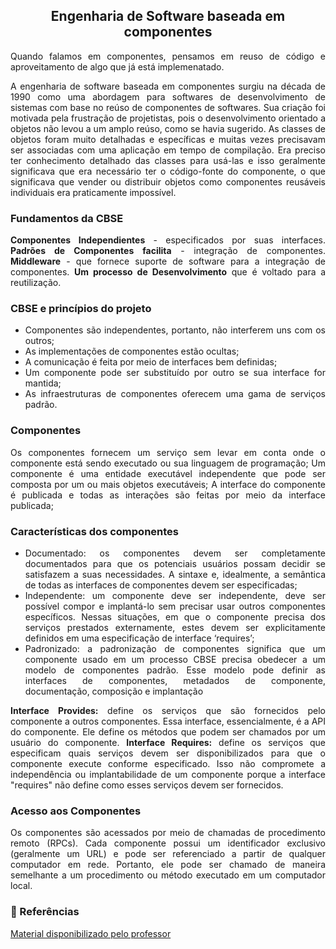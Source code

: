 ## <center>Engenharia de Software baseada em componentes
<div align="justify">

Quando falamos em componentes, pensamos em reuso de código e aproveitamento de algo que já está implemenatado.

A engenharia de software baseada em componentes surgiu na década de 1990 como uma abordagem para softwares de desenvolvimento de sistemas com base no reúso de componentes de softwares. Sua criação foi motivada pela frustração de projetistas, pois o desenvolvimento orientado a objetos não levou a um amplo reúso, como se havia sugerido. As classes de objetos foram muito detalhadas e específicas e muitas vezes precisavam ser associadas com uma aplicação em tempo de compilação. Era preciso ter conhecimento detalhado das classes para usá-las e isso geralmente significava que era necessário ter o código-fonte do componente, o que significava que vender ou distribuir objetos como componentes reusáveis individuais era praticamente impossível.

### Fundamentos da CBSE

**Componentes Independientes** - especificados por suas interfaces.
**Padrões de Componentes facilita** - integração de componentes.
**Middleware** - que fornece suporte de software para a integração de componentes.
**Um processo de Desenvolvimento** que é voltado para a reutilização.

### CBSE e princípios do projeto

* Componentes são independentes, portanto, não interferem uns com os outros;
* As implementações de componentes estão ocultas;
* A comunicação é feita por meio de interfaces bem definidas;
* Um componente pode ser substituído por outro se sua interface for mantida;
* As infraestruturas de componentes oferecem uma gama de serviços padrão.

### Componentes

Os componentes fornecem um serviço sem levar em conta onde o componente está sendo executado ou sua linguagem de programação;
Um componente é uma entidade executável independente que pode ser composta por um ou mais objetos executáveis;
A interface do componente é publicada e todas as interações são feitas por meio da interface publicada;

### Características dos componentes

* Documentado: os componentes devem ser completamente documentados para que os potenciais usuários possam decidir se satisfazem a suas necessidades. A sintaxe e, idealmente, a semântica de todas as interfaces de componentes devem ser especificadas;
* Independente: um componente deve ser independente, deve ser possível compor e implantá-lo sem precisar usar outros componentes específicos. Nessas situações, em que o componente precisa dos serviços prestados externamente, estes devem ser explicitamente definidos em uma especificação de interface ‘requires’;
* Padronizado: a padronização de componentes significa que um componente usado em um processo CBSE precisa obedecer a um modelo de componentes padrão. Esse modelo pode definir as interfaces de componentes, metadados de componente, documentação, composição e implantação

**Interface Provides:** define os serviços que são fornecidos pelo componente a outros componentes. Essa interface, essencialmente, é a API do componente. Ele define os métodos que podem ser chamados por um usuário do componente.
**Interface Requires:** define os serviços que especificam quais serviços devem ser disponibilizados para que o componente execute conforme especificado. Isso não compromete a independência ou implantabilidade de um componente porque a interface "requires" não define como esses serviços devem ser fornecidos.

### Acesso aos Componentes

Os componentes são acessados ​​por meio de chamadas de procedimento remoto (RPCs).
Cada componente possui um identificador exclusivo (geralmente um URL) e pode ser referenciado a partir de qualquer computador em rede.
Portanto, ele pode ser chamado de maneira semelhante a um procedimento ou método executado em um computador local.

### 📌 Referências

[Material disponibilizado pelo professor](https://docs.google.com/presentation/d/1TVWGJEqfFL1smvpG_prUMx22nbUi1zfPqWN94vSSq0U/edit#slide=id.ge9e5376dd6_2_80)
